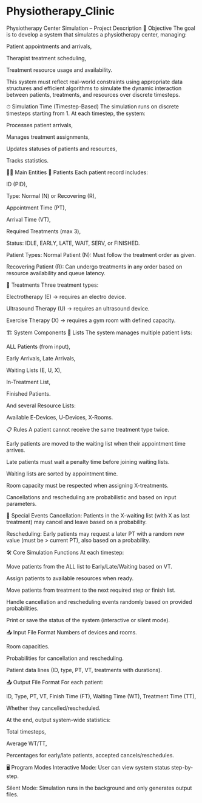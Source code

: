 # Physiotherapy_Clinic
Physiotherapy Center Simulation – Project Description
🎯 Objective
The goal is to develop a system that simulates a physiotherapy center, managing:

Patient appointments and arrivals,

Therapist treatment scheduling,

Treatment resource usage and availability.

This system must reflect real-world constraints using appropriate data structures and efficient algorithms to simulate the dynamic interaction between patients, treatments, and resources over discrete timesteps.

⏱ Simulation Time (Timestep-Based)
The simulation runs on discrete timesteps starting from 1. At each timestep, the system:

Processes patient arrivals,

Manages treatment assignments,

Updates statuses of patients and resources,

Tracks statistics.

🧑‍⚕️ Main Entities
👥 Patients
Each patient record includes:

ID (PID),

Type: Normal (N) or Recovering (R),

Appointment Time (PT),

Arrival Time (VT),

Required Treatments (max 3),

Status: IDLE, EARLY, LATE, WAIT, SERV, or FINISHED.

Patient Types:
Normal Patient (N): Must follow the treatment order as given.

Recovering Patient (R): Can undergo treatments in any order based on resource availability and queue latency.

💆 Treatments
Three treatment types:

Electrotherapy (E) → requires an electro device.

Ultrasound Therapy (U) → requires an ultrasound device.

Exercise Therapy (X) → requires a gym room with defined capacity.

🏗 System Components
📄 Lists
The system manages multiple patient lists:

ALL Patients (from input),

Early Arrivals, Late Arrivals,

Waiting Lists (E, U, X),

In-Treatment List,

Finished Patients.

And several Resource Lists:

Available E-Devices, U-Devices, X-Rooms.

📋 Rules
A patient cannot receive the same treatment type twice.

Early patients are moved to the waiting list when their appointment time arrives.

Late patients must wait a penalty time before joining waiting lists.

Waiting lists are sorted by appointment time.

Room capacity must be respected when assigning X-treatments.

Cancellations and rescheduling are probabilistic and based on input parameters.

🔄 Special Events
Cancellation: Patients in the X-waiting list (with X as last treatment) may cancel and leave based on a probability.

Rescheduling: Early patients may request a later PT with a random new value (must be > current PT), also based on a probability.

🛠 Core Simulation Functions
At each timestep:

Move patients from the ALL list to Early/Late/Waiting based on VT.

Assign patients to available resources when ready.

Move patients from treatment to the next required step or finish list.

Handle cancellation and rescheduling events randomly based on provided probabilities.

Print or save the status of the system (interactive or silent mode).

📥 Input File Format
Numbers of devices and rooms.

Room capacities.

Probabilities for cancellation and rescheduling.

Patient data lines (ID, type, PT, VT, treatments with durations).

📤 Output File Format
For each patient:

ID, Type, PT, VT, Finish Time (FT), Waiting Time (WT), Treatment Time (TT),

Whether they cancelled/rescheduled.

At the end, output system-wide statistics:

Total timesteps,

Average WT/TT,

Percentages for early/late patients, accepted cancels/reschedules.

🖥 Program Modes
Interactive Mode: User can view system status step-by-step.

Silent Mode: Simulation runs in the background and only generates output files.
